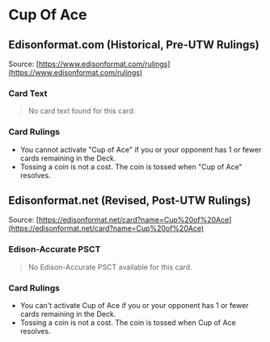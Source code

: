 # Cup Of Ace

## Edisonformat.com (Historical, Pre-UTW Rulings)

Source: [https://www.edisonformat.com/rulings](https://www.edisonformat.com/rulings)

### Card Text

> No card text found for this card.

### Card Rulings

*   You cannot activate "Cup of Ace" if you or your opponent has 1 or fewer cards remaining in the Deck.
*   Tossing a coin is not a cost. The coin is tossed when "Cup of Ace" resolves.

## Edisonformat.net (Revised, Post-UTW Rulings)

Source: [https://edisonformat.net/card?name=Cup%20of%20Ace](https://edisonformat.net/card?name=Cup%20of%20Ace)

### Edison-Accurate PSCT

> No Edison-Accurate PSCT available for this card.

### Card Rulings

*   You can't activate Cup of Ace if you or your opponent has 1 or fewer cards remaining in the Deck.
*   Tossing a coin is not a cost. The coin is tossed when Cup of Ace resolves.
            